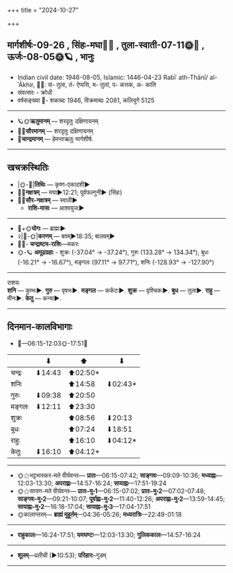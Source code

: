 +++
title = "2024-10-27"

+++
## मार्गशीर्षः-09-26  ,  सिंहः-मघा🌛🌌  ,  तुला-स्वाती-07-11🌞🌌  ,  ऊर्जः-08-05🌞🪐  ,  भानुः
- Indian civil date: 1946-08-05, Islamic: 1446-04-23 Rabīʿ ath-Thānī/ al-ʾĀkhir, 🌌🌞: सं- तुला, तं- ऐप्पसि, म- तुलां, प- कत्तक, अ- काति
- संवत्सरः - क्रोधी
- वर्षसङ्ख्या 🌛- शकाब्दः 1946, विक्रमाब्दः 2081, कलियुगे 5125
___________________
- 🪐🌞**ऋतुमानम्** — शरदृतुः दक्षिणायनम्
- 🌌🌞**सौरमानम्** — शरदृतुः दक्षिणायनम्
- 🌛**चान्द्रमानम्** — हेमन्तऋतुः मार्गशीर्षः
___________________


## खचक्रस्थितिः
- |🌞-🌛|**तिथिः** — कृष्ण-एकादशी►  
- 🌌🌛**नक्षत्रम्** — मघा►12:21; पूर्वफल्गुनी► (सिंहः)  
- 🌌🌞**सौर-नक्षत्रम्** — स्वाती►  
  - **राशि-मासः** — आश्वयुजः► 
___________________
- 🌛+🌞**योगः** — ब्राह्मः►  
- २|🌛-🌞|**करणम्** — बवम्►18:35; बालवम्►  
- 🌌🌛- **चन्द्राष्टम-राशिः**—मकरः  
- 🌞-🪐 **अमूढग्रहाः** - शुक्रः (-37.04° → -37.24°), गुरुः (133.28° → 134.34°), बुधः (-16.21° → -16.67°), मङ्गलः (97.11° → 97.71°), शनिः (-128.93° → -127.90°)
___________________
राशयः  
**शनि** — कुम्भः►. **गुरु** — वृषभः►. **मङ्गल** — कर्कटः►. **शुक्र** — वृश्चिकः►. **बुध** — तुला►. **राहु** — मीनः►. **केतु** — कन्या►. 
___________________


## दिनमान-कालविभागाः
- 🌅—06:15-12:03🌞-17:51🌇  

|      |⬇     |⬆     |⬇     |
|------|-----|-----|------|
|चन्द्रः|⬇14:43 |⬆02:50*|     |
|शनिः   |     |⬆14:58 |⬇02:43*|
|गुरुः  |⬇09:38 |⬆20:50 |     |
|मङ्गलः |⬇12:11 |⬆23:30 |     |
|शुक्रः |     |⬆08:56 |⬇20:13 |
|बुधः   |     |⬆07:24 |⬇18:51 |
|राहुः  |     |⬆16:10 |⬇04:12*|
|केतुः  |⬇16:10 |⬆04:12*|     |
___________________
- 🌞⚝भट्टभास्कर-मते वीर्यवन्तः— **प्रातः**—06:15-07:42; **साङ्गवः**—09:09-10:36; **मध्याह्नः**—12:03-13:30; **अपराह्णः**—14:57-16:24; **सायाह्नः**—17:51-19:24  
- 🌞⚝सायण-मते वीर्यवन्तः— **प्रातः-मु॰1**—06:15-07:02; **प्रातः-मु॰2**—07:02-07:48; **साङ्गवः-मु॰2**—09:21-10:07; **पूर्वाह्णः-मु॰2**—11:40-12:26; **अपराह्णः-मु॰2**—13:59-14:45; **सायाह्नः-मु॰2**—16:18-17:04; **सायाह्नः-मु॰3**—17:04-17:51  
- 🌞कालान्तरम्— **ब्राह्मं मुहूर्तम्**—04:36-05:26; **मध्यरात्रिः**—22:49-01:18  
___________________
- **राहुकालः**—16:24-17:51; **यमघण्टः**—12:03-13:30; **गुलिककालः**—14:57-16:24  
___________________
- **शूलम्**—प्रतीची (►10:53); **परिहारः**–गुडम्  
___________________
